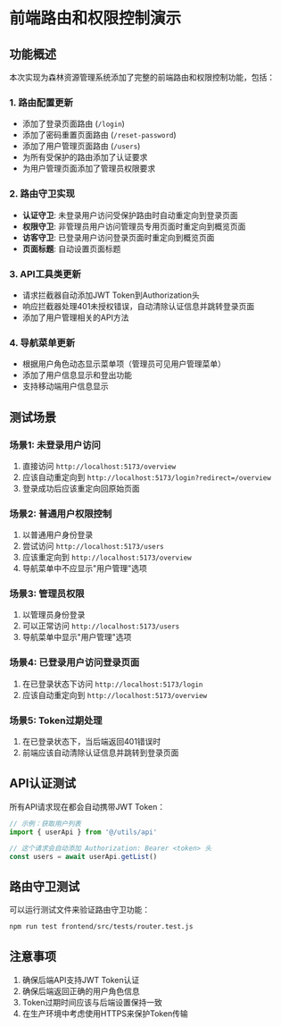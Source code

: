 # 前端路由和权限控制演示

## 功能概述

本次实现为森林资源管理系统添加了完整的前端路由和权限控制功能，包括：

### 1. 路由配置更新
- 添加了登录页面路由 (`/login`)
- 添加了密码重置页面路由 (`/reset-password`)
- 添加了用户管理页面路由 (`/users`)
- 为所有受保护的路由添加了认证要求
- 为用户管理页面添加了管理员权限要求

### 2. 路由守卫实现
- **认证守卫**: 未登录用户访问受保护路由时自动重定向到登录页面
- **权限守卫**: 非管理员用户访问管理员专用页面时重定向到概览页面
- **访客守卫**: 已登录用户访问登录页面时重定向到概览页面
- **页面标题**: 自动设置页面标题

### 3. API工具类更新
- 请求拦截器自动添加JWT Token到Authorization头
- 响应拦截器处理401未授权错误，自动清除认证信息并跳转登录页面
- 添加了用户管理相关的API方法

### 4. 导航菜单更新
- 根据用户角色动态显示菜单项（管理员可见用户管理菜单）
- 添加了用户信息显示和登出功能
- 支持移动端用户信息显示

## 测试场景

### 场景1: 未登录用户访问
1. 直接访问 `http://localhost:5173/overview`
2. 应该自动重定向到 `http://localhost:5173/login?redirect=/overview`
3. 登录成功后应该重定向回原始页面

### 场景2: 普通用户权限控制
1. 以普通用户身份登录
2. 尝试访问 `http://localhost:5173/users`
3. 应该重定向到 `http://localhost:5173/overview`
4. 导航菜单中不应显示"用户管理"选项

### 场景3: 管理员权限
1. 以管理员身份登录
2. 可以正常访问 `http://localhost:5173/users`
3. 导航菜单中显示"用户管理"选项

### 场景4: 已登录用户访问登录页面
1. 在已登录状态下访问 `http://localhost:5173/login`
2. 应该自动重定向到 `http://localhost:5173/overview`

### 场景5: Token过期处理
1. 在已登录状态下，当后端返回401错误时
2. 前端应该自动清除认证信息并跳转到登录页面

## API认证测试

所有API请求现在都会自动携带JWT Token：

```javascript
// 示例：获取用户列表
import { userApi } from '@/utils/api'

// 这个请求会自动添加 Authorization: Bearer <token> 头
const users = await userApi.getList()
```

## 路由守卫测试

可以运行测试文件来验证路由守卫功能：

```bash
npm run test frontend/src/tests/router.test.js
```

## 注意事项

1. 确保后端API支持JWT Token认证
2. 确保后端返回正确的用户角色信息
3. Token过期时间应该与后端设置保持一致
4. 在生产环境中考虑使用HTTPS来保护Token传输